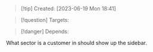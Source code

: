 
>[!tip] Created: [2023-06-19 Mon 18:41]

>[!question] Targets: 

>[!danger] Depends: 

What sector is a customer in should show up the sidebar.

